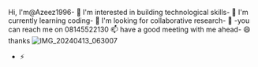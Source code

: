 Hi, I'm@Azeez1996- 👋 
I'm interested in building technological skills- 👀
I'm currently learning coding- 🌱 
I'm looking for collaborative research- 💞️ 
-you can reach me on 08145522130 📫 
have a good meeting with me ahead- 😄
thanks ![IMG_20240413_063007](https://github.com/Azeez1996/Azeez1996/assets/169201022/31861b68-3bd1-4109-ae82-dc2491b6a4f7)
- ⚡

<!---
Azeez1996/Azeez1996 is a ✨ special ✨ repository because its `README.md` (this file) appears on your GitHub profile.
You can click the Preview link to take a look at your changes.
--->

